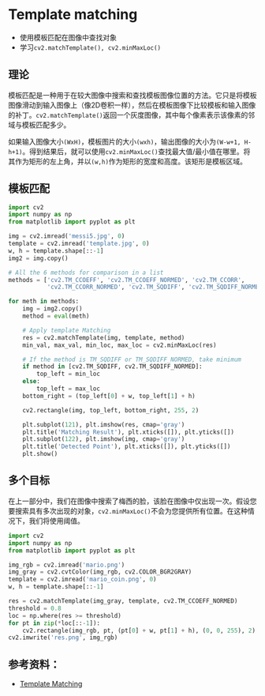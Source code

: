 # Template matching
- 使用模板匹配在图像中查找对象
- 学习`cv2.matchTemplate(), cv2.minMaxLoc()`

## 理论
模板匹配是一种用于在较大图像中搜索和查找模板图像位置的方法。它只是将模板图像滑动到输入图像上（像2D卷积一样），然后在模板图像下比较模板和输入图像的补丁。`cv2.matchTemplate()`返回一个灰度图像，其中每个像素表示该像素的邻域与模板匹配多少。

如果输入图像大小`(WxH)`，模板图片的大小`(wxh)`，输出图像的大小为`(W-w+1, H-h+1)`。得到结果后，就可以使用`cv2.minMaxLoc()`查找最大值/最小值在哪里。将其作为矩形的左上角，并以`(w,h)`作为矩形的宽度和高度。该矩形是模板区域。

## 模板匹配
```python
import cv2
import numpy as np
from matplotlib import pyplot as plt

img = cv2.imread('messi5.jpg', 0)
template = cv2.imread('template.jpg', 0)
w, h = template.shape[::-1]
img2 = img.copy()

# All the 6 methods for comparison in a list
methods = ['cv2.TM_CCOEFF', 'cv2.TM_CCOEFF_NORMED', 'cv2.TM_CCORR',
           'cv2.TM_CCORR_NORMED', 'cv2.TM_SQDIFF', 'cv2.TM_SQDIFF_NORMED']

for meth in methods:
    img = img2.copy()
    method = eval(meth)

    # Apply template Matching
    res = cv2.matchTemplate(img, template, method)
    min_val, max_val, min_loc, max_loc = cv2.minMaxLoc(res)

    # If the method is TM_SQDIFF or TM_SQDIFF_NORMED, take minimum
    if method in [cv2.TM_SQDIFF, cv2.TM_SQDIFF_NORMED]:
        top_left = min_loc
    else:
        top_left = max_loc
    bottom_right = (top_left[0] + w, top_left[1] + h)

    cv2.rectangle(img, top_left, bottom_right, 255, 2)

    plt.subplot(121), plt.imshow(res, cmap='gray')
    plt.title('Matching Result'), plt.xticks([]), plt.yticks([])
    plt.subplot(122), plt.imshow(img, cmap='gray')
    plt.title('Detected Point'), plt.xticks([]), plt.yticks([])
    plt.show()
```

## 多个目标
在上一部分中，我们在图像中搜索了梅西的脸，该脸在图像中仅出现一次。假设您要搜索具有多次出现的对象，`cv2.minMaxLoc()`不会为您提供所有位置。在这种情况下，我们将使用阈值。
```python
import cv2
import numpy as np
from matplotlib import pyplot as plt

img_rgb = cv2.imread('mario.png')
img_gray = cv2.cvtColor(img_rgb, cv2.COLOR_BGR2GRAY)
template = cv2.imread('mario_coin.png', 0)
w, h = template.shape[::-1]

res = cv2.matchTemplate(img_gray, template, cv2.TM_CCOEFF_NORMED)
threshold = 0.8
loc = np.where(res >= threshold)
for pt in zip(*loc[::-1]):
    cv2.rectangle(img_rgb, pt, (pt[0] + w, pt[1] + h), (0, 0, 255), 2)
cv2.imwrite('res.png', img_rgb)
```

## 参考资料：
- [Template Matching](https://opencv-python-tutroals.readthedocs.io/en/latest/py_tutorials/py_imgproc/py_template_matching/py_template_matching.html)